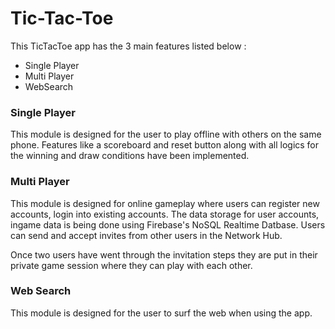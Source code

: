 # Tic-Tac-Toe
This TicTacToe app has the 3 main features listed below :
* Single Player
* Multi Player
* WebSearch

### Single Player ###
This module is designed for the user to play offline with others on the same phone. Features like a scoreboard and reset button along with all logics for the winning and draw conditions have been implemented.

### Multi Player ###
This module is designed for online gameplay where users can register new accounts, login into existing accounts. The data storage for user accounts, ingame data is being done using Firebase's NoSQL Realtime Datbase. Users can send and accept invites from other users in the Network Hub.

Once two users have went through the invitation steps they are put in their private game session where they can play with each other.

### Web Search ###
This module is designed for the user to surf the web when using the app.
